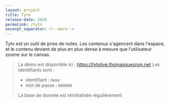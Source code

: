 ```yaml
---
layout: project
title: Tyto
release-date: 2019
permalink: /tyto
excerpt_separator: <!--more-->
---
```


Tyto est un outil de prise de notes. Les contenus s'agencent dans l'espace, et le contenu devient de plus en plus dense à mesure que l'utilisateur zoome sur le canvas.

> La démo est disponible ici : <https://tytolive.thomasguesnon.net>
> Les identifiants sont :
> - identifiant : `demo`
> - mot de passe : `000000`
> 
> La base de donnée est réinitialisée régulièrement
